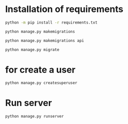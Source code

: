 # Installation of requirements

```bash
python -m pip install -r requirements.txt

python manage.py makemigrations

python manage.py makemigrations api

python manage.py migrate
```

# for create a user

```bash
python manage.py createsuperuser

```
# Run server

```bash
python manage.py runserver
```
